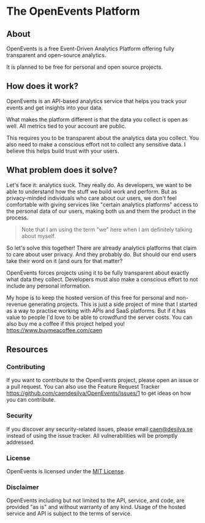 # The OpenEvents Platform

## About
OpenEvents is a free Event-Driven Analytics Platform offering fully transparent and open-source analytics.

It is planned to be free for personal and open source projects.

## How does it work?
OpenEvents is an API-based analytics service that helps you track your events and get insights into your data.

What makes the platform different is that the data you collect is open as well. All metrics tied to your account are public.

This requires you to be transparent about the analytics data you collect. You also need to make a conscious effort not to collect any sensitive data. I believe this helps build trust with your users.

## What problem does it solve?
Let's face it: analytics suck. They really do. As developers, we want to be able to understand how the stuff we build work and perform. But as privacy-minded individuals who care about our users, we don't feel comfortable with giving services like "certain analytics platforms" access to the personal data of our users, making both us and them the product in the process.

> Note that I am using the term "we" here when I am definitely talking about myself.

So let's solve this together! There are already analytics platforms that claim to care about user privacy. And they probably do. But should our end users take their word on it (and ours for that matter?

OpenEvents forces projects using it to be fully transparent about exactly what data they collect. Developers must also make a conscious effort to not include any personal information.

My hope is to keep the hosted version of this free for personal and non-revenue generating projects. This is just a side project of mine that I started as a way to practise working with APIs and SaaS platforms. But if it has value to people I'd love to be able to crowdfund the server costs. You can also buy me a coffee if this project helped you! https://www.buymeacoffee.com/caen

## Resources

### Contributing
If you want to contribute to the OpenEvents project, please open an issue or a pull request. You can also use the Feature Request Tracker https://github.com/caendesilva/OpenEvents/issues/1 to get ideas on how you can contribute.

### Security
If you discover any security-related issues, please email caen@desilva.se instead of using the issue tracker. All vulnerabilities will be promptly addressed.

### License
OpenEvents is licensed under the [MIT License](https://opensource.org/licenses/MIT).

### Disclaimer
OpenEvents including but not limited to the API, service, and code, are provided "as is" and without warranty of any kind. Usage of the hosted service and API is subject to the terms of service.
